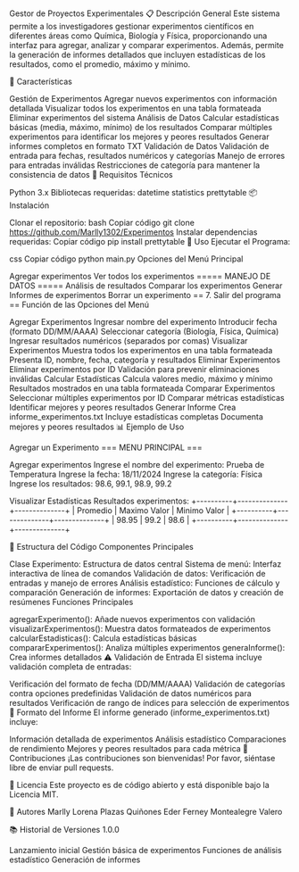 Gestor de Proyectos Experimentales
📋 Descripción General
Este sistema permite a los investigadores gestionar experimentos científicos en diferentes áreas como Química, Biología y Física, proporcionando una interfaz para agregar, analizar y comparar experimentos. Además, permite la generación de informes detallados que incluyen estadísticas de los resultados, como el promedio, máximo y mínimo.

🎯 Características

Gestión de Experimentos
Agregar nuevos experimentos con información detallada
Visualizar todos los experimentos en una tabla formateada
Eliminar experimentos del sistema
Análisis de Datos
Calcular estadísticas básicas (media, máximo, mínimo) de los resultados
Comparar múltiples experimentos para identificar los mejores y peores resultados
Generar informes completos en formato TXT
Validación de Datos
Validación de entrada para fechas, resultados numéricos y categorías
Manejo de errores para entradas inválidas
Restricciones de categoría para mantener la consistencia de datos
🔧 Requisitos Técnicos

Python 3.x
Bibliotecas requeridas:
datetime
statistics
prettytable
📦 Instalación

Clonar el repositorio:
bash
Copiar código
git clone https://github.com/Marlly1302/Experimentos
Instalar dependencias requeridas:
Copiar código
pip install prettytable
🚀 Uso
Ejecutar el Programa:

css
Copiar código
python main.py
Opciones del Menú Principal

Agregar experimentos
Ver todos los experimentos
===== MANEJO DE DATOS =====
Análisis de resultados
Comparar los experimentos
Generar Informes de experimentos
Borrar un experimento
== 7. Salir del programa ==
Función de las Opciones del Menú

Agregar Experimentos
Ingresar nombre del experimento
Introducir fecha (formato DD/MM/AAAA)
Seleccionar categoría (Biología, Física, Química)
Ingresar resultados numéricos (separados por comas)
Visualizar Experimentos
Muestra todos los experimentos en una tabla formateada
Presenta ID, nombre, fecha, categoría y resultados
Eliminar Experimentos
Eliminar experimentos por ID
Validación para prevenir eliminaciones inválidas
Calcular Estadísticas
Calcula valores medio, máximo y mínimo
Resultados mostrados en una tabla formateada
Comparar Experimentos
Seleccionar múltiples experimentos por ID
Comparar métricas estadísticas
Identificar mejores y peores resultados
Generar Informe
Crea informe_experimentos.txt
Incluye estadísticas completas
Documenta mejores y peores resultados
📊 Ejemplo de Uso

Agregar un Experimento
=== MENU PRINCIPAL ===

Agregar experimentos
Ingrese el nombre del experimento: Prueba de Temperatura
Ingrese la fecha: 18/11/2024
Ingrese la categoría: Física
Ingrese los resultados: 98.6, 99.1, 98.9, 99.2

Visualizar Estadísticas
Resultados experimentos:
+----------+--------------+--------------+
| Promedio | Maximo Valor | Minimo Valor |
+----------+--------------+--------------+
| 98.95 | 99.2 | 98.6 |
+----------+--------------+--------------+

📝 Estructura del Código
Componentes Principales

Clase Experimento: Estructura de datos central
Sistema de menú: Interfaz interactiva de línea de comandos
Validación de datos: Verificación de entradas y manejo de errores
Análisis estadístico: Funciones de cálculo y comparación
Generación de informes: Exportación de datos y creación de resúmenes
Funciones Principales

agregarExperimento(): Añade nuevos experimentos con validación
visualizarExperimentos(): Muestra datos formateados de experimentos
calcularEstadisticas(): Calcula estadísticas básicas
compararExperimentos(): Analiza múltiples experimentos
generaInforme(): Crea informes detallados
⚠️ Validación de Entrada
El sistema incluye validación completa de entradas:

Verificación del formato de fecha (DD/MM/AAAA)
Validación de categorías contra opciones predefinidas
Validación de datos numéricos para resultados
Verificación de rango de índices para selección de experimentos
📝 Formato del Informe
El informe generado (informe_experimentos.txt) incluye:

Información detallada de experimentos
Análisis estadístico
Comparaciones de rendimiento
Mejores y peores resultados para cada métrica
🤝 Contribuciones
¡Las contribuciones son bienvenidas! Por favor, siéntase libre de enviar pull requests.

📄 Licencia
Este proyecto es de código abierto y está disponible bajo la Licencia MIT.

👥 Autores
Marlly Lorena Plazas Quiñones
Eder Ferney Montealegre Valero

📚 Historial de Versiones
1.0.0

Lanzamiento inicial
Gestión básica de experimentos
Funciones de análisis estadístico
Generación de informes
